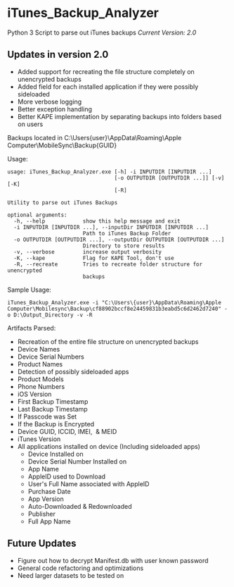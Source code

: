 # iTunes_Backup_Analyzer
Python 3 Script to parse out iTunes backups
*Current Version: 2.0*

## Updates in version 2.0
* Added support for recreating the file structure completely on unencrypted backups
* Added field for each installed application if they were possibly sideloaded
* More verbose logging
* Better exception handling
* Better KAPE implementation by separating backups into folders based on users

Backups located in C:\Users\{user}\AppData\Roaming\Apple Computer\MobileSync\Backup\{GUID}

Usage:
```
usage: iTunes_Backup_Analyzer.exe [-h] -i INPUTDIR [INPUTDIR ...]
                                  [-o OUTPUTDIR [OUTPUTDIR ...]] [-v] [-K]
                                  [-R]

Utility to parse out iTunes Backups

optional arguments:
  -h, --help            show this help message and exit
  -i INPUTDIR [INPUTDIR ...], --inputDir INPUTDIR [INPUTDIR ...]
                        Path to iTunes Backup Folder
  -o OUTPUTDIR [OUTPUTDIR ...], --outputDir OUTPUTDIR [OUTPUTDIR ...]
                        Directory to store results
  -v, --verbose         increase output verbosity
  -K, --kape            Flag for KAPE Tool, don't use
  -R, --recreate        Tries to recreate folder structure for unencrypted
                        backups
```


Sample Usage:
```
iTunes_Backup_Analyzer.exe -i "C:\Users\{user}\AppData\Roaming\Apple Computer\Mobilesync\Backup\cf88902bccf8e24459831b3eabd5c6d2462d7240" -o D:\Output_Directory -v -R
```

Artifacts Parsed:
* Recreation of the entire file structure on unencrypted backups
* Device Names
* Device Serial Numbers
* Product Names
* Detection of possibly sideloaded apps
* Product Models
* Phone Numbers
* iOS Version
* First Backup Timestamp
* Last Backup Timestamp
* If Passcode was Set
* If the Backup is Encrypted
* Device GUID, ICCID, IMEI,  & MEID
* iTunes Version
* All applications installed on device (Including sideloaded apps)
  * Device Installed on
  * Device Serial Number Installed on
  * App Name
  * AppleID used to Download
  * User's Full Name associated with AppleID
  * Purchase Date
  * App Version
  * Auto-Downloaded & Redownloaded
  * Publisher
  * Full App Name
  
  
## Future Updates
* Figure out how to decrypt Manifest.db with user known password
* General code refactoring and optimizations
* Need larger datasets to be tested on
